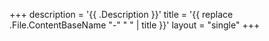 +++
description = '{{ .Description }}'
title = '{{ replace .File.ContentBaseName "-" " " | title }}'
layout = "single"
+++
